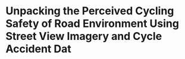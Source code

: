# Unpacking the Perceived Cycling Safety of Road Environment Using Street View Imagery and Cycle Accident Dat
